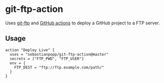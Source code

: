 # git-ftp-action
Uses [git-ftp](https://github.com/git-ftp/git-ftp) and [GitHub actions](https://github.com/features/actions) to deploy a GitHub project to a FTP server.

## Usage
```
action "Deploy Live" {
  uses = "sebastianpopp/git-ftp-action@master"
  secrets = ["FTP_PWD", "FTP_USER"]
  env = {
    FTP_DEST = "ftp://ftp.example.com/path/"
  }
}
```
